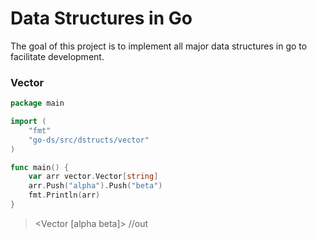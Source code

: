 # Data Structures in Go

The goal of this project is to implement all major data structures in go to facilitate development. 


### Vector

```go
package main

import (
	"fmt"
	"go-ds/src/dstructs/vector"
)

func main() {
	var arr vector.Vector[string]
	arr.Push("alpha").Push("beta")
	fmt.Println(arr)
}

```
> <Vector [alpha beta]>  //out